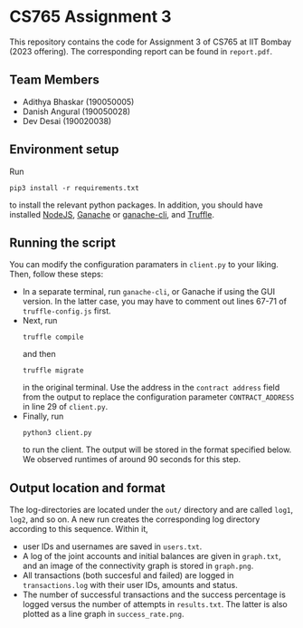 # CS765 Assignment 3

This repository contains the code for Assignment 3 of CS765 at IIT Bombay (2023 offering). The corresponding report can be found in `report.pdf`.

## Team Members

- Adithya Bhaskar (190050005)
- Danish Angural (190050028)
- Dev Desai (190020038)

## Environment setup

Run
```
pip3 install -r requirements.txt
```
to install the relevant python packages. In addition, you should have installed [NodeJS](https://nodejs.org/en/download/package-manager), [Ganache](https://trufflesuite.com/docs/ganache/quickstart/) or [ganache-cli](https://www.npmjs.com/package/ganache-cli), and [Truffle](https://trufflesuite.com/docs/truffle/how-to/install/).


## Running the script
You can modify the configuration paramaters in `client.py` to your liking. Then, follow these steps:
- In a separate terminal, run `ganache-cli`, or Ganache if using the GUI version. In the latter case, you may have to comment out lines 67-71 of `truffle-config.js` first. 
- Next, run 
  ```
  truffle compile
  ```
  and then 
  ```
  truffle migrate
  ```
  in the original terminal. Use the address in the `contract address` field from the output to replace the configuration parameter `CONTRACT_ADDRESS` in line 29 of `client.py`.
- Finally, run 
  ```
  python3 client.py
  ```
  to run the client. The output will be stored in the format specified below. We observed runtimes of around 90 seconds for this step.

## Output location and format
The log-directories are located under the `out/` directory and are called `log1`, `log2`, and so on. A new run creates the corresponding log directory according to this sequence. Within it, 
- user IDs and usernames are saved in `users.txt`.
- A log of the joint accounts and initial balances are given in `graph.txt`, and an image of the connectivity graph is stored in `graph.png`.
- All transactions (both succesful and failed) are logged in `transactions.log` with their user IDs, amounts and status.
- The number of successful transactions and the success percentage is logged versus the number of attempts in `results.txt`. The latter is also plotted as a line graph in `success_rate.png`.